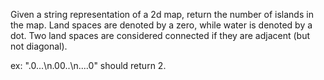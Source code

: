 Given a string representation of a 2d map, return the number of islands in the map. 
Land spaces are denoted by a zero, while water is denoted by a dot. 
Two land spaces are considered connected if they are adjacent (but not diagonal).

ex: ".0...\n.00..\n....0" should return 2.
